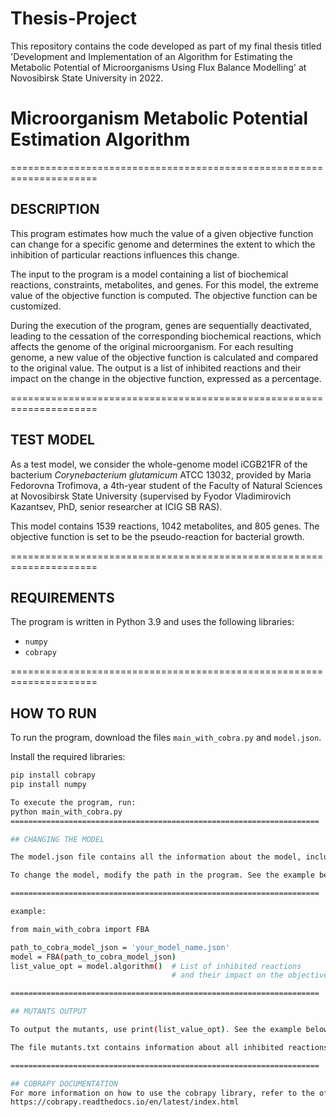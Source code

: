 # Thesis-Project
This repository contains the code developed as part of my final thesis titled 'Development and Implementation of an Algorithm for Estimating the Metabolic Potential of Microorganisms Using Flux Balance Modelling' at Novosibirsk State University in 2022.

# Microorganism Metabolic Potential Estimation Algorithm
=====================================================================

## DESCRIPTION

This program estimates how much the value of a given objective function can change for a specific genome and determines the extent to which the inhibition of particular reactions influences this change.

The input to the program is a model containing a list of biochemical reactions, constraints, metabolites, and genes. For this model, the extreme value of the objective function is computed. The objective function can be customized.

During the execution of the program, genes are sequentially deactivated, leading to the cessation of the corresponding biochemical reactions, which affects the genome of the original microorganism. For each resulting genome, a new value of the objective function is calculated and compared to the original value. The output is a list of inhibited reactions and their impact on the change in the objective function, expressed as a percentage.

=====================================================================

## TEST MODEL

As a test model, we consider the whole-genome model iCGB21FR of the bacterium *Corynebacterium glutamicum* ATCC 13032, provided by Maria Fedorovna Trofimova, a 4th-year student of the Faculty of Natural Sciences at Novosibirsk State University (supervised by Fyodor Vladimirovich Kazantsev, PhD, senior researcher at ICIG SB RAS). 

This model contains 1539 reactions, 1042 metabolites, and 805 genes. The objective function is set to be the pseudo-reaction for bacterial growth.

=====================================================================

## REQUIREMENTS

The program is written in Python 3.9 and uses the following libraries:
- `numpy`
- `cobrapy`

=====================================================================

## HOW TO RUN

To run the program, download the files `main_with_cobra.py` and `model.json`.

Install the required libraries:

```bash
pip install cobrapy
pip install numpy

To execute the program, run:
python main_with_cobra.py
=====================================================================

## CHANGING THE MODEL

The model.json file contains all the information about the model, including the set of biochemical reactions, constraints, metabolites, and genes.

To change the model, modify the path in the program. See the example below.

=====================================================================

example:

from main_with_cobra import FBA

path_to_cobra_model_json = 'your_model_name.json'
model = FBA(path_to_cobra_model_json)
list_value_opt = model.algorithm()  # List of inhibited reactions
                                    # and their impact on the objective function in percentage terms.

=====================================================================

## MUTANTS OUTPUT

To output the mutants, use print(list_value_opt). See the example below.

The file mutants.txt contains information about all inhibited reactions and their impact on the objective function when the program is run on the test model. Reactions are sorted in descending order of their influence on the growth of the objective function.

=====================================================================

## COBRAPY DOCUMENTATION
For more information on how to use the cobrapy library, refer to the official documentation: COBRApy Documentation
https://cobrapy.readthedocs.io/en/latest/index.html
